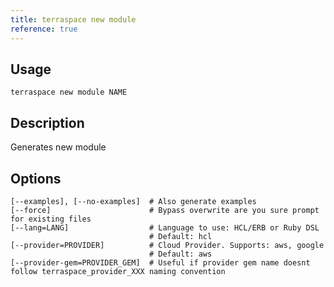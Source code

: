 ```yaml
---
title: terraspace new module
reference: true
---
```


## Usage

    terraspace new module NAME

## Description

Generates new module


## Options

```
[--examples], [--no-examples]  # Also generate examples
[--force]                      # Bypass overwrite are you sure prompt for existing files
[--lang=LANG]                  # Language to use: HCL/ERB or Ruby DSL
                               # Default: hcl
[--provider=PROVIDER]          # Cloud Provider. Supports: aws, google
                               # Default: aws
[--provider-gem=PROVIDER_GEM]  # Useful if provider gem name doesnt follow terraspace_provider_XXX naming convention
```

